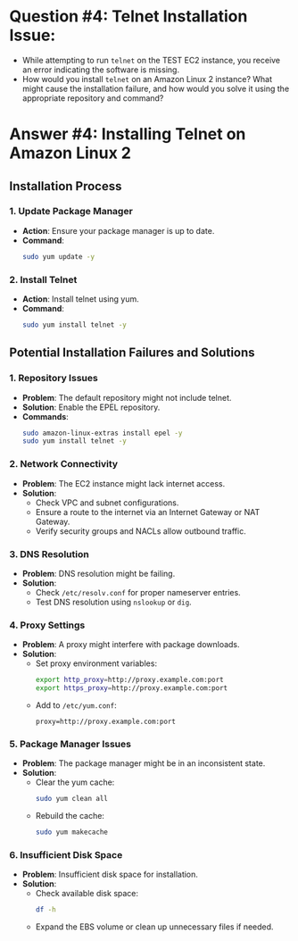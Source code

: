 # Question #4: Telnet Installation Issue:

- While attempting to run `telnet` on the TEST EC2 instance, you receive an error indicating the software is missing.
- How would you install `telnet` on an Amazon Linux 2 instance? What might cause the installation failure, and how would you solve it using the appropriate repository and command?


# Answer #4: Installing Telnet on Amazon Linux 2

## Installation Process

### 1. Update Package Manager
- **Action**: Ensure your package manager is up to date.
- **Command**:
  ```bash
  sudo yum update -y
  ```

### 2. Install Telnet
- **Action**: Install telnet using yum.
- **Command**:
  ```bash
  sudo yum install telnet -y
  ```

## Potential Installation Failures and Solutions

### 1. Repository Issues
- **Problem**: The default repository might not include telnet.
- **Solution**: Enable the EPEL repository.
- **Commands**:
  ```bash
  sudo amazon-linux-extras install epel -y
  sudo yum install telnet -y
  ```

### 2. Network Connectivity
- **Problem**: The EC2 instance might lack internet access.
- **Solution**:
  - Check VPC and subnet configurations.
  - Ensure a route to the internet via an Internet Gateway or NAT Gateway.
  - Verify security groups and NACLs allow outbound traffic.

### 3. DNS Resolution
- **Problem**: DNS resolution might be failing.
- **Solution**:
  - Check `/etc/resolv.conf` for proper nameserver entries.
  - Test DNS resolution using `nslookup` or `dig`.

### 4. Proxy Settings
- **Problem**: A proxy might interfere with package downloads.
- **Solution**:
  - Set proxy environment variables:
    ```bash
    export http_proxy=http://proxy.example.com:port
    export https_proxy=http://proxy.example.com:port
    ```
  - Add to `/etc/yum.conf`:
    ```text
    proxy=http://proxy.example.com:port
    ```

### 5. Package Manager Issues
- **Problem**: The package manager might be in an inconsistent state.
- **Solution**:
  - Clear the yum cache:
    ```bash
    sudo yum clean all
    ```
  - Rebuild the cache:
    ```bash
    sudo yum makecache
    ```

### 6. Insufficient Disk Space
- **Problem**: Insufficient disk space for installation.
- **Solution**:
  - Check available disk space:
    ```bash
    df -h
    ```
  - Expand the EBS volume or clean up unnecessary files if needed.


